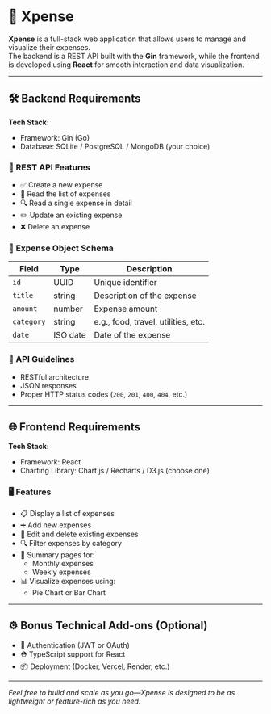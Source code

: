 # 💸 Xpense

**Xpense** is a full-stack web application that allows users to manage and visualize their expenses.  
The backend is a REST API built with the **Gin** framework, while the frontend is developed using **React** for smooth interaction and data visualization.

---

## 🛠️ Backend Requirements

**Tech Stack:**  
- Framework: Gin (Go)  
- Database: SQLite / PostgreSQL / MongoDB (your choice)

### 🔧 REST API Features

- ✅ Create a new expense
- 📄 Read the list of expenses
- 🔍 Read a single expense in detail
- ✏️ Update an existing expense
- ❌ Delete an expense

### 🧾 Expense Object Schema

| Field      | Type     | Description                         |
|------------|----------|-------------------------------------|
| `id`       | UUID     | Unique identifier                   |
| `title`    | string   | Description of the expense          |
| `amount`   | number   | Expense amount                      |
| `category` | string   | e.g., food, travel, utilities, etc. |
| `date`     | ISO date | Date of the expense                 |

### 📡 API Guidelines

- RESTful architecture
- JSON responses
- Proper HTTP status codes (`200`, `201`, `400`, `404`, etc.)

---

## 🌐 Frontend Requirements

**Tech Stack:**  
- Framework: React  
- Charting Library: Chart.js / Recharts / D3.js (choose one)

### 🖥️ Features

- 📋 Display a list of expenses
- ➕ Add new expenses
- 📝 Edit and delete existing expenses
- 🔍 Filter expenses by category
- 📆 Summary pages for:
  - Monthly expenses
  - Weekly expenses
- 📊 Visualize expenses using:
  - Pie Chart or Bar Chart

---

## ⚙️ Bonus Technical Add-ons (Optional)

- 🔐 Authentication (JWT or OAuth)
- ⛑️ TypeScript support for React
- 📦 Deployment (Docker, Vercel, Render, etc.)

---

*Feel free to build and scale as you go—Xpense is designed to be as lightweight or feature-rich as you need.*
